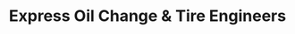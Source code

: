 ---
title: "Express Oil Change & Tire Engineers"
url: /gadsden/express-oil-change-and-tire-engineers/
shop: tyres
---